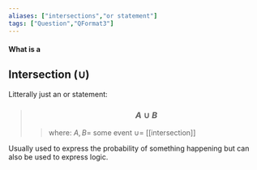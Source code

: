 ```yaml
---
aliases: ["intersections","or statement"]
tags: ["Question","QFormat3"]
---
```


#### What is a
## Intersection ($\cup$)

Litterally just an or statement:

> ### $$ A \cup B $$ 
>> where:
>> $A,B=$ some event 
>> $\cup=$ [[intersection]]

Usually used to express the probability of something happening but can also be used to express logic.